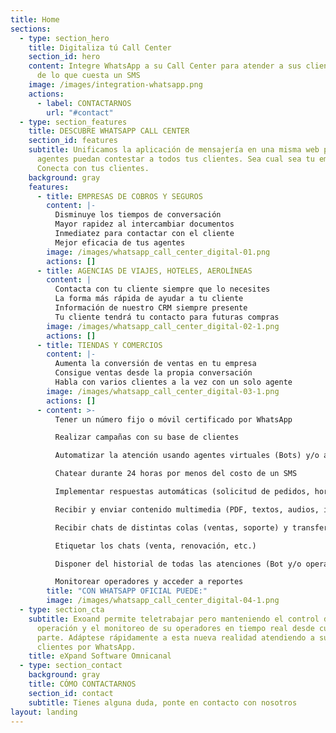 ```yaml
---
title: Home
sections:
  - type: section_hero
    title: Digitaliza tú Call Center
    section_id: hero
    content: Integre WhatsApp a su Call Center para atender a sus clientes por menos
      de lo que cuesta un SMS
    image: /images/integration-whatsapp.png
    actions:
      - label: CONTACTARNOS
        url: "#contact"
  - type: section_features
    title: DESCUBRE WHATSAPP CALL CENTER
    section_id: features
    subtitle: Unificamos la aplicación de mensajería en una misma web para que tus
      agentes puedan contestar a todos tus clientes. Sea cual sea tu empresa.
      Conecta con tus clientes.
    background: gray
    features:
      - title: EMPRESAS DE COBROS Y SEGUROS
        content: |-
          Disminuye los tiempos de conversación
          Mayor rapidez al intercambiar documentos
          Inmediatez para contactar con el cliente
          Mejor eficacia de tus agentes
        image: /images/whatsapp_call_center_digital-01.png
        actions: []
      - title: AGENCIAS DE VIAJES, HOTELES, AEROLÍNEAS
        content: |
          Contacta con tu cliente siempre que lo necesites
          La forma más rápida de ayudar a tu cliente
          Información de nuestro CRM siempre presente
          Tu cliente tendrá tu contacto para futuras compras
        image: /images/whatsapp_call_center_digital-02-1.png
        actions: []
      - title: TIENDAS Y COMERCIOS
        content: |-
          Aumenta la conversión de ventas en tu empresa
          Consigue ventas desde la propia conversación
          Habla con varios clientes a la vez con un solo agente
        image: /images/whatsapp_call_center_digital-03-1.png
        actions: []
      - content: >-
          Tener un número fijo o móvil certificado por WhatsApp 

          Realizar campañas con su base de clientes

          Automatizar la atención usando agentes virtuales (Bots) y/o atenderlos por chat (operadores)

          Chatear durante 24 horas por menos del costo de un SMS

          Implementar respuestas automáticas (solicitud de pedidos, horarios, coordinación de visitas)

          Recibir y enviar contenido multimedia (PDF, textos, audios, imágenes y videos)

          Recibir chats de distintas colas (ventas, soporte) y transferir chats entre ellas

          Etiquetar los chats (venta, renovación, etc.)

          Disponer del historial de todas las atenciones (Bot y/o operadores)

          Monitorear operadores y acceder a reportes
        title: "CON WHATSAPP OFICIAL PUEDE:"
        image: /images/whatsapp_call_center_digital-04-1.png
  - type: section_cta
    subtitle: Exoand permite teletrabajar pero manteniendo el control de su
      operación y el monitoreo de su operadores en tiempo real desde cualquier
      parte. Adáptese rápidamente a esta nueva realidad atendiendo a sus
      clientes por WhatsApp.
    title: eXpand Software Omnicanal
  - type: section_contact
    background: gray
    title: CÓMO CONTACTARNOS
    section_id: contact
    subtitle: Tienes alguna duda, ponte en contacto con nosotros
layout: landing
---
```

